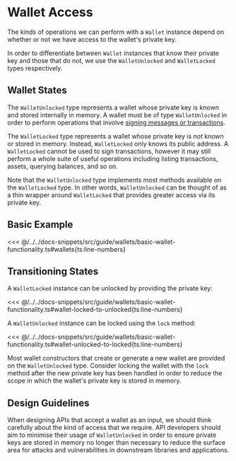 # Wallet Access

The kinds of operations we can perform with a `Wallet` instance depend on
whether or not we have access to the wallet's private key.

In order to differentiate between `Wallet` instances that know their private key
and those that do not, we use the `WalletUnlocked` and `WalletLocked` types
respectively.

## Wallet States

The `WalletUnlocked` type represents a wallet whose private key is known and
stored internally in memory. A wallet must be of type `WalletUnlocked` in order
to perform operations that involve [signing messages or
transactions](./signing.md).

The `WalletLocked` type represents a wallet whose private key is _not_ known or stored
in memory. Instead, `WalletLocked` only knows its public address. A `WalletLocked` cannot be
used to sign transactions, however it may still perform a whole suite of useful
operations including listing transactions, assets, querying balances, and so on.

Note that the `WalletUnlocked` type implements most methods available on the `WalletLocked`
type. In other words, `WalletUnlocked` can be thought of as a thin wrapper around `WalletLocked` that
provides greater access via its private key.

## Basic Example

<<< @/../../docs-snippets/src/guide/wallets/basic-wallet-functionality.ts#wallets{ts:line-numbers}

## Transitioning States

A `WalletLocked` instance can be unlocked by providing the private key:

<<< @/../../docs-snippets/src/guide/wallets/basic-wallet-functionality.ts#wallet-locked-to-unlocked{ts:line-numbers}

A `WalletUnlocked` instance can be locked using the `lock` method:

<<< @/../../docs-snippets/src/guide/wallets/basic-wallet-functionality.ts#wallet-unlocked-to-locked{ts:line-numbers}

Most wallet constructors that create or generate a new wallet are provided on
the `WalletUnlocked` type. Consider locking the wallet with the `lock` method after the new private
key has been handled in order to reduce the scope in which the wallet's private
key is stored in memory.

## Design Guidelines

When designing APIs that accept a wallet as an input, we should think carefully
about the kind of access that we require. API developers should aim to minimise
their usage of `WalletUnlocked` in order to ensure private keys are stored in
memory no longer than necessary to reduce the surface area for attacks and
vulnerabilities in downstream libraries and applications.
